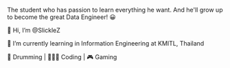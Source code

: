 The student who has passion to learn everything he want. And he'll grow up to become the great Data Engineer! 😀



👋 Hi, I’m @SlickleZ 

🏫 I’m currently learning in Information Engineering at KMITL, Thailand 



  🥁 Drumming | 👨🏻‍💻 Coding | 🎮 Gaming
